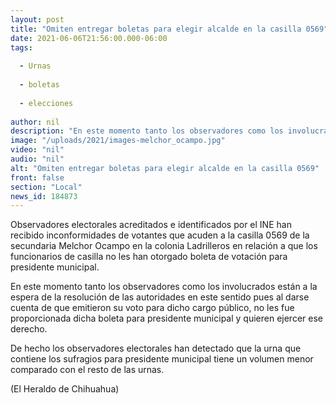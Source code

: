 ```yaml
---
layout: post
title: "Omiten entregar boletas para elegir alcalde en la casilla 0569"
date: 2021-06-06T21:56:00.000-06:00
tags:
  
  - Urnas
  
  - boletas
  
  - elecciones
  
author: nil
description: "En este momento tanto los observadores como los involucrados están a la espera de la resolución de las autoridades"
image: "/uploads/2021/images-melchor_ocampo.jpg"
video: "nil"
audio: "nil"
alt: "Omiten entregar boletas para elegir alcalde en la casilla 0569"
front: false
section: "Local"
news_id: 184873
---
```


Observadores electorales acreditados e identificados por el INE han recibido inconformidades de votantes que acuden a la casilla 0569 de la secundaria Melchor Ocampo en la colonia Ladrilleros en relación a que los funcionarios de casilla no les han otorgado boleta de votación para presidente municipal.

En este momento tanto los observadores como los involucrados están a la espera de la resolución de las autoridades en este sentido pues al darse cuenta de que emitieron su voto para dicho cargo público, no les fue proporcionada dicha boleta para presidente municipal y quieren ejercer ese derecho.

De hecho los observadores electorales han detectado que la urna que contiene los sufragios para presidente municipal tiene un volumen menor comparado con el resto de las urnas.

(El Heraldo de Chihuahua)